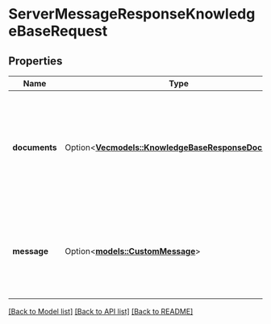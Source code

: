 # ServerMessageResponseKnowledgeBaseRequest

## Properties

Name | Type | Description | Notes
------------ | ------------- | ------------- | -------------
**documents** | Option<[**Vec<models::KnowledgeBaseResponseDocument>**](KnowledgeBaseResponseDocument.md)> | This is the list of documents that will be sent to the model alongside the `messages` to generate a response. | [optional]
**message** | Option<[**models::CustomMessage**](CustomMessage.md)> | This can be used to skip the model output generation and speak a custom message. | [optional]

[[Back to Model list]](../README.md#documentation-for-models) [[Back to API list]](../README.md#documentation-for-api-endpoints) [[Back to README]](../README.md)


